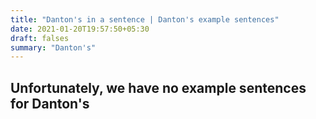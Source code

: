 ```yaml
---
title: "Danton's in a sentence | Danton's example sentences"
date: 2021-01-20T19:57:50+05:30
draft: falses
summary: "Danton's"
---
```

## Unfortunately, we have no example sentences for Danton's                 
